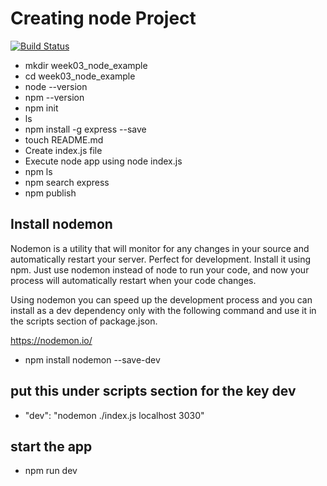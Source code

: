 # Creating node Project

[![Build Status](https://travis-ci.org/Hoboxs/NodeJs_TravisCi_mon.svg?branch=master)](https://travis-ci.org/Hoboxs/NodeJs_TravisCi_mon)

- mkdir week03_node_example
- cd week03_node_example
- node --version
- npm --version
- npm init
- ls
- npm install -g express --save
- touch README.md
- Create index.js file
- Execute node app using node index.js
- npm ls
- npm search express
- npm publish

## Install nodemon

Nodemon is a utility that will monitor for any changes in your source and automatically restart your server. Perfect for development. Install it using npm. Just use nodemon instead of node to run your code, and now your process will automatically restart when your code changes.

Using nodemon you can speed up the development process and you can install as a dev dependency only with the following command and use it in the scripts section of package.json.

<https://nodemon.io/>

- npm install nodemon --save-dev

## put this under scripts section for the key dev

- "dev": "nodemon ./index.js localhost 3030"

## start the app

- npm run dev
